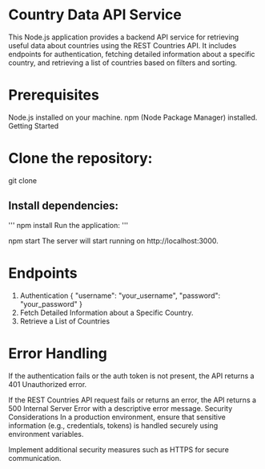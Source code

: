 # Country Data API Service
This Node.js application provides a backend API service for retrieving useful data about countries using the REST Countries API. It includes endpoints for authentication, fetching detailed information about a specific country, and retrieving a list of countries based on filters and sorting.

# Prerequisites
Node.js installed on your machine.
npm (Node Package Manager) installed.
Getting Started
# Clone the repository:

git clone <repository-url>




## Install dependencies:


'''
npm install
Run the application:
'''

npm start
The server will start running on http://localhost:3000.

# Endpoints
1. Authentication
   {
  "username": "your_username",
  "password": "your_password"
  }
2. Fetch Detailed Information about a Specific Country.
3. Retrieve a List of Countries




 # Error Handling
If the authentication fails or the auth token is not present, the API returns a 401 Unauthorized error.

If the REST Countries API request fails or returns an error, the API returns a 500 Internal Server Error with a descriptive error message.
Security Considerations
In a production environment, ensure that sensitive information (e.g., credentials, tokens) is handled securely using environment variables.

Implement additional security measures such as HTTPS for secure communication.


